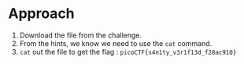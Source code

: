 # Approach

1. Download the file from the challenge.
2. From the hints, we know we need to use the `cat` command.
3. `cat` out the file to get the flag :  `picoCTF{s4n1ty_v3r1f13d_f28ac910}`
